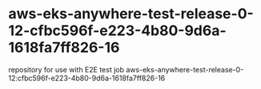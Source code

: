 # aws-eks-anywhere-test-release-0-12-cfbc596f-e223-4b80-9d6a-1618fa7ff826-16
repository for use with E2E test job aws-eks-anywhere-test-release-0-12:cfbc596f-e223-4b80-9d6a-1618fa7ff826-16
